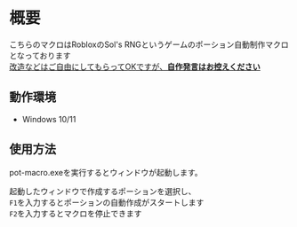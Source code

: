 # 概要
こちらのマクロはRobloxのSol's RNGというゲームのポーション自動制作マクロとなっております
<br>
<u>改造などはご自由にしてもらってOKですが、**自作発言はお控えください**</u>

## 動作環境
- Windows 10/11

## 使用方法
pot-macro.exeを実行するとウィンドウが起動します。

起動したウィンドウで作成するポーションを選択し、
<br>
`F1`を入力するとポーションの自動作成がスタートします
<br>
`F2`を入力するとマクロを停止できます
